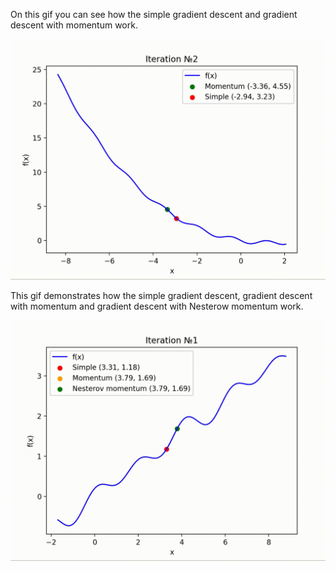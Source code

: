 On this gif you can see how the simple gradient descent and gradient descent with momentum work.

![Alt Text](https://github.com/StuLolka/GradientDescent/blob/main/Gifs/Momentum.gif)


This gif demonstrates how the simple gradient descent, gradient descent with momentum and gradient descent with Nesterow momentum work.

![Alt Text](https://github.com/StuLolka/GradientDescent/blob/main/Gifs/NesterovMomentum.gif)
